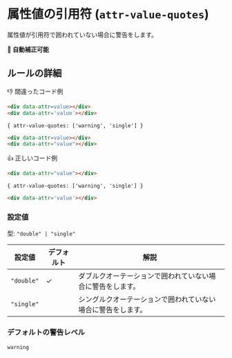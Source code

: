 # 属性値の引用符 (`attr-value-quotes`)

属性値が引用符で囲われていない場合に警告をします。

**🔧 自動補正可能**

## ルールの詳細

👎 間違ったコード例

<!-- prettier-ignore-start -->
```html
<div data-attr=value></div>
<div data-attr='value'></div>
```
<!-- prettier-ignore-end -->

`{ attr-value-quotes: ['warning', 'single'] }`

<!-- prettier-ignore-start -->
```html
<div data-attr=value></div>
<div data-attr="value"></div>
```
<!-- prettier-ignore-end -->

👍 正しいコード例

<!-- prettier-ignore-start -->
```html
<div data-attr="value"></div>
```
<!-- prettier-ignore-end -->

`{ attr-value-quotes: ['warning', 'single'] }`

<!-- prettier-ignore-start -->
```html
<div data-attr='value'></div>
```
<!-- prettier-ignore-end -->

### 設定値

型: `"double" | "single"`

| 設定値     | デフォルト | 解説                                                         |
| ---------- | ---------- | ------------------------------------------------------------ |
| `"double"` | ✓          | ダブルクオーテーションで囲われていない場合に警告をします。   |
| `"single"` |            | シングルクオーテーションで囲われていない場合に警告をします。 |

### デフォルトの警告レベル

`warning`
